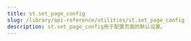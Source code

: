 ```yaml
---
title: st.set_page_config
slug: /library/api-reference/utilities/st.set_page_config
description: st.set_page_config用于配置页面的默认设置。
---
```


<Autofunction function="streamlit.set_page_config" />
